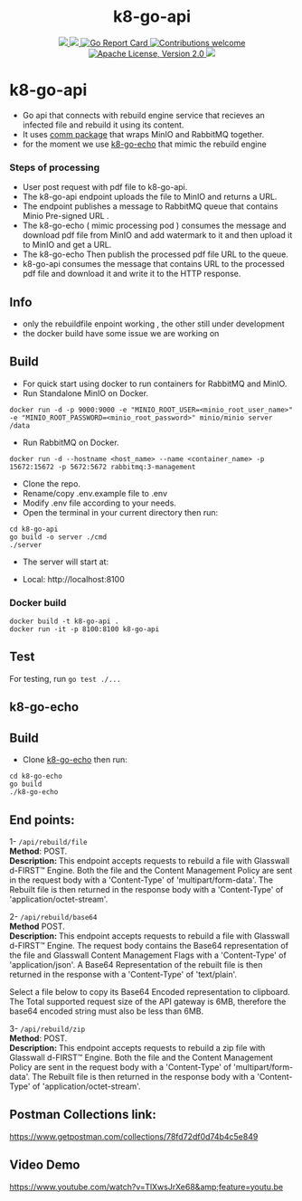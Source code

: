 <h1 align="center">k8-go-api</h1>

<p align="center">
    <a href="https://github.com/k8-proxy/k8-go-api/actions/workflows/build.yml">
        <img src="https://github.com/k8-proxy/k8-go-api/actions/workflows/build.yml/badge.svg"/>
    </a>
    <a href="https://codecov.io/gh/k8-proxy/k8-go-api">
        <img src="https://codecov.io/gh/k8-proxy/k8-go-api/branch/main/graph/badge.svg"/>
    </a>	    
    <a href="https://goreportcard.com/report/github.com/k8-proxy/k8-go-api">
      <img src="https://goreportcard.com/badge/k8-proxy/k8-go-api" alt="Go Report Card">
    </a>
	<a href="https://github.com/k8-proxy/k8-go-api/pulls">
        <img src="https://img.shields.io/badge/contributions-welcome-brightgreen.svg?style=flat" alt="Contributions welcome">
    </a>
    <a href="https://opensource.org/licenses/Apache-2.0">
        <img src="https://img.shields.io/badge/License-Apache%202.0-blue.svg" alt="Apache License, Version 2.0">
    </a>
    <a href="https://github.com/k8-proxy/k8-go-api/releases/latest">
        <img src="https://img.shields.io/github/release/k8-proxy/k8-go-api.svg?style=flat"/>
    </a>
</p>

# k8-go-api

- Go api that connects with rebuild engine service that recieves an infected file and rebuild it using its content.
- It uses [comm package](https://github.com/k8-proxy/k8-go-comm) that wraps MinIO and RabbitMQ together.
- for the moment we use [k8-go-echo](https://github.com/k8-proxy/k8-go-echo) that mimic the rebuild engine

### Steps of processing

- User post request with pdf file to k8-go-api.
- The k8-go-api endpoint uploads the file to MinIO and returns a URL.
- The endpoint publishes a message to RabbitMQ queue that contains Minio Pre-signed URL .
- The k8-go-echo ( mimic processing pod ) consumes the message and download pdf file from MinIO and add watermark to it and then upload it to MinIO and get a URL.
- The k8-go-echo Then publish the processed pdf file URL to the queue.
- k8-go-api consumes the message that contains URL to the processed pdf file and download it and write it to the HTTP response.


## Info

- only the rebuildfile enpoint working , the other still under development
- the docker build have some issue we are working on

## Build

- For quick start using docker to run containers for RabbitMQ and MinIO.
- Run Standalone MinIO on Docker.

```
docker run -d -p 9000:9000 -e "MINIO_ROOT_USER=<minio_root_user_name>" -e "MINIO_ROOT_PASSWORD=<minio_root_password>" minio/minio server /data
```

- Run RabbitMQ on Docker.

```
docker run -d --hostname <host_name> --name <container_name> -p 15672:15672 -p 5672:5672 rabbitmq:3-management
```

- Clone the repo.
- Rename/copy .env.example file to .env
- Modify .env file according to your needs.
- Open the terminal in your current directory then run:

```
cd k8-go-api
go build -o server ./cmd
./server
```

- The server will start at:

- Local: http://localhost:8100

### Docker build

```
docker build -t k8-go-api .
docker run -it -p 8100:8100 k8-go-api
```

## Test

For testing, run `go test ./...`

## k8-go-echo 
## Build

- Clone [k8-go-echo](https://github.com/k8-proxy/k8-go-echo) then run:

```
cd k8-go-echo
go build
./k8-go-echo
```

## End points:

1- `/api/rebuild/file`<br>
<strong>Method</strong>: POST.<br>
<strong>Description: </strong>This endpoint accepts requests to rebuild a file with Glasswall d-FIRST™ Engine. Both the file and the Content Management Policy are sent in the request body with a 'Content-Type' of 'multipart/form-data'. The Rebuilt file is then returned in the response body with a 'Content-Type' of 'application/octet-stream'.<br>

2- `/api/rebuild/base64`<br>
<strong>Method</strong> POST.<br>
<strong>Description: </strong>This endpoint accepts requests to rebuild a file with Glasswall d-FIRST™ Engine. The request body contains the Base64 representation of the file and Glasswall Content Management Flags with a 'Content-Type' of 'application/json'. A Base64 Representation of the rebuilt file is then returned in the response with a 'Content-Type' of 'text/plain'.<br>

Select a file below to copy its Base64 Encoded representation to clipboard. The Total supported request size of the API gateway is 6MB, therefore the base64 encoded string must also be less than 6MB.<br>

3- `/api/rebuild/zip`<br>
<strong>Method</strong>: POST.<br>
<strong>Description: </strong>This endpoint accepts requests to rebuild a zip file with Glasswall d-FIRST™ Engine. Both the file and the Content Management Policy are sent in the request body with a 'Content-Type' of 'multipart/form-data'. The Rebuilt file is then returned in the response body with a 'Content-Type' of 'application/octet-stream'.

## Postman Collections link:

https://www.getpostman.com/collections/78fd72df0d74b4c5e849

## Video Demo

https://www.youtube.com/watch?v=TlXwsJrXe68&amp;feature=youtu.be
